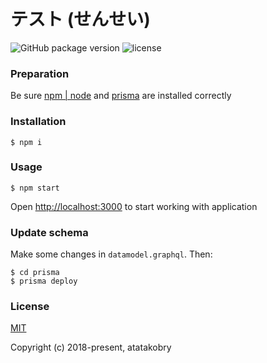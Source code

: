 # テスト (せんせい)

![GitHub package version](https://img.shields.io/github/package-json/v/atatakobry/tesuto_sensei.svg)
![license](https://img.shields.io/github/license/atatakobry/tesuto_sensei.svg)

### Preparation

Be sure [npm | node](https://nodejs.org/en/download) and [prisma](https://www.prisma.io/docs/quickstart/) are installed correctly

### Installation

```
$ npm i
```

### Usage

```
$ npm start
```

Open [http://localhost:3000](http://localhost:3000) to start working with application

### Update schema

Make some changes in `datamodel.graphql`. Then:

```
$ cd prisma
$ prisma deploy
```

### License

[MIT](http://opensource.org/licenses/MIT)

Copyright (c) 2018-present, atatakobry
